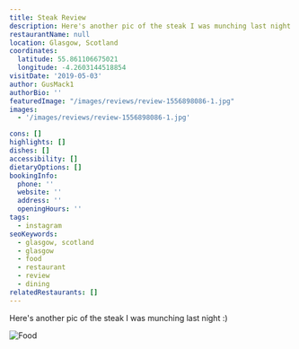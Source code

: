 ```yaml
---
title: Steak Review
description: Here's another pic of the steak I was munching last night :)
restaurantName: null
location: Glasgow, Scotland
coordinates:
  latitude: 55.861106675021
  longitude: -4.2603144518854
visitDate: '2019-05-03'
author: GusMack1
authorBio: ''
featuredImage: "/images/reviews/review-1556898086-1.jpg"
images:
  - '/images/reviews/review-1556898086-1.jpg'

cons: []
highlights: []
dishes: []
accessibility: []
dietaryOptions: []
bookingInfo:
  phone: ''
  website: ''
  address: ''
  openingHours: ''
tags:
  - instagram
seoKeywords:
  - glasgow, scotland
  - glasgow
  - food
  - restaurant
  - review
  - dining
relatedRestaurants: []
---
```


Here's another pic of the steak I was munching last night :)

![Food](/images/reviews/review-1556898086-1.jpg)
